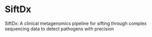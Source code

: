 # SiftDx
SiftDx: A clinical metagenomics pipeline for sifting through complex sequencing data to detect pathogens with precision

